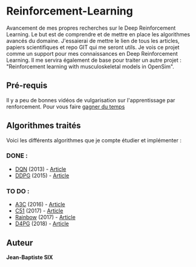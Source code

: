 # Reinforcement-Learning

Avancement de mes propres recherches sur le Deep Reinforcement Learning. Le but est de comprendre et de mettre en place les algorithmes avancés du domaine. J'essaierai de mettre le lien de tous les articles, papiers scientifiques et repo GIT qui me seront utils. Je vois ce projet comme un support pour mes connaissances en Deep Reinforcement Learning. Il me servira également de base pour traiter un autre projet : "Reinforcement learning with musculoskeletal models in OpenSim".

## Pré-requis

Il y a peu de bonnes vidéos de vulgarisation sur l'apprentissage par renforcement. Pour vous faire [gagner du temps](https://www.youtube.com/playlist?list=PLXO45tsB95cIplu-fLMpUEEZTwrDNh6Ba)




## Algorithmes traités

Voici les différents algorithmes que je compte étudier et implémenter :

### DONE :

* [DQN](#) (2013) - [Article](https://www.cs.toronto.edu/~vmnih/docs/dqn.pdf)
* [DDPG](#) (2015) - [Article](https://arxiv.org/pdf/1509.02971.pdf)

### TO DO :

* [A3C](#) (2016) - [Article](https://arxiv.org/pdf/1602.01783.pdf)
* [C51](#) (2017) - [Article](https://arxiv.org/pdf/1707.06887.pdf)
* [Rainbow](#) (2017) - [Article](https://arxiv.org/pdf/1710.02298.pdf)
* [D4PG](#) (2018) - [Article](https://arxiv.org/pdf/1804.08617.pdf)

## Auteur
**Jean-Baptiste SIX**